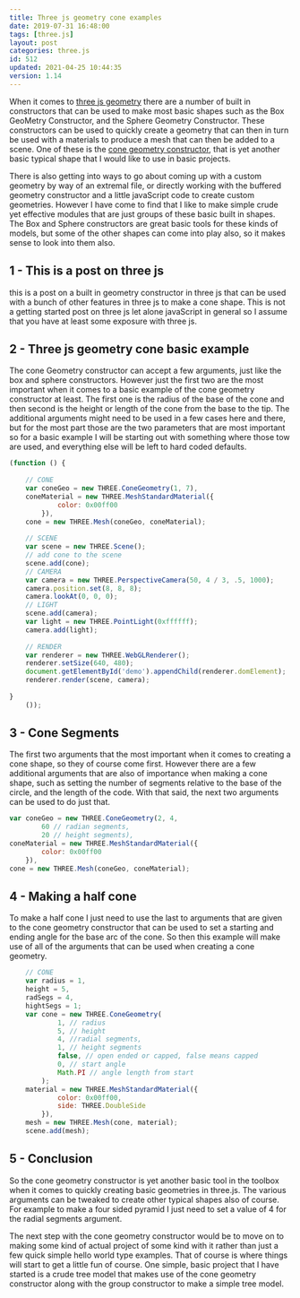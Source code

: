 ```yaml
---
title: Three js geometry cone examples
date: 2019-07-31 16:48:00
tags: [three.js]
layout: post
categories: three.js
id: 512
updated: 2021-04-25 10:44:35
version: 1.14
---
```


When it comes to [three js geometry](https://threejs.org/docs/#api/en/core/Geometry) there are a number of built in constructors that can be used to make most basic shapes such as the Box GeoMetry Constructor, and the Sphere Geometry Constructor. These constructors can be used to quickly create a geometry that can then in turn be used with a materials to produce a mesh that can then be added to a scene. One of these is the [cone geometry constructor](https://threejs.org/docs/#api/en/geometries/ConeGeometry), that is yet another basic typical shape that I would like to use in basic projects.

There is also getting into ways to go about coming up with a custom geometry by way of an extremal file, or directly working with the buffered geometry constructor and a little javaScript code to create custom geometries. However I have come to find that I like to make simple crude yet effective modules that are just groups of these basic built in shapes. The Box and Sphere constructors are great basic tools for these kinds of models, but some of the other shapes can come into play also, so it makes sense to look into them also.

<!-- more -->

## 1 - This is a post on three js

this is a post on a built in geometry constructor in three js that can be used with a bunch of other features in three js to make a cone shape. This is not a getting started post on three js let alone javaScript in general so I assume that you have at least some exposure with three js.

## 2 - Three js geometry cone basic example

The cone Geometry constructor can accept a few arguments, just like the box and sphere constructors. However just the first two are the most important when it comes to a basic example of the cone geometry constructor at least. The first one is the radius of the base of the cone and then second is the height or length of the cone from the base to the tip. The additional arguments might need to be used in a few cases here and there, but for the most part those are the two parameters that are most important so for a basic example I will be starting out with something where those tow are used, and everything else will be left to hard coded defaults.

```js
(function () {
 
    // CONE
    var coneGeo = new THREE.ConeGeometry(1, 7),
    coneMaterial = new THREE.MeshStandardMaterial({
            color: 0x00ff00
        }),
    cone = new THREE.Mesh(coneGeo, coneMaterial);
 
    // SCENE
    var scene = new THREE.Scene();
    // add cone to the scene
    scene.add(cone);
    // CAMERA
    var camera = new THREE.PerspectiveCamera(50, 4 / 3, .5, 1000);
    camera.position.set(8, 8, 8);
    camera.lookAt(0, 0, 0);
    // LIGHT
    scene.add(camera);
    var light = new THREE.PointLight(0xffffff);
    camera.add(light);
 
    // RENDER
    var renderer = new THREE.WebGLRenderer();
    renderer.setSize(640, 480);
    document.getElementById('demo').appendChild(renderer.domElement);
    renderer.render(scene, camera);
 
}
    ());
```

## 3 - Cone Segments

The first two arguments that the most important when it comes to creating a cone shape, so they of course come first. However there are a few additional arguments that are also of importance when making a cone shape, such as setting the number of segments relative to the base of the circle, and the length of the code. With that said, the next two arguments can be used to do just that.

```js
var coneGeo = new THREE.ConeGeometry(2, 4,
        60 // radian segments,
        20 // height segments),
coneMaterial = new THREE.MeshStandardMaterial({
        color: 0x00ff00
    }),
cone = new THREE.Mesh(coneGeo, coneMaterial);
```

## 4 - Making a half cone

To make a half cone I just need to use the last to arguments that are given to the cone geometry constructor that can be used to set a starting and ending angle for the base arc of the cone. So then this example will make use of all of the arguments that can be used when creating a cone geometry.

```js
    // CONE
    var radius = 1,
    height = 5,
    radSegs = 4,
    hightSegs = 1;
    var cone = new THREE.ConeGeometry(
            1, // radius
            5, // height
            4, //radial segments,
            1, // height segments
            false, // open ended or capped, false means capped
            0, // start angle
            Math.PI // angle length from start
        );
    material = new THREE.MeshStandardMaterial({
            color: 0x00ff00,
            side: THREE.DoubleSide
        }),
    mesh = new THREE.Mesh(cone, material);
    scene.add(mesh);
```

## 5 - Conclusion

So the cone geometry constructor is yet another basic tool in the toolbox when it comes to quickly creating basic geometries in three.js. The various arguments can be tweaked to create other typical shapes also of course. For example to make a four sided pyramid I just need to set a value of 4 for the radial segments argument.

The next step with the cone geometry constructor would be to move on to making some kind of actual project of some kind with it rather than just a few quick simple hello world type examples. That of course is where things will start to get a little fun of course. One simple, basic project that I have started is a crude tree model that makes use of the cone geometry constructor along with the group constructor to make a simple tree model.

